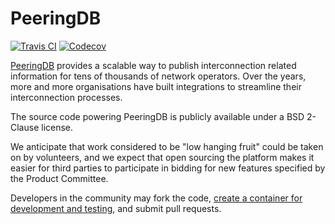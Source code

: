 
# PeeringDB

[![Travis CI](https://img.shields.io/travis/peeringdb/peeringdb.svg?maxAge=3600)](https://travis-ci.org/peeringdb/peeringdb)
[![Codecov](https://img.shields.io/codecov/c/github/peeringdb/peeringdb/master.svg?maxAge=3600)](https://codecov.io/github/peeringdb/peeringdb)


[PeeringDB](https://peeringdb.com/) provides a scalable way to publish
interconnection related information for tens of thousands of network
operators. Over the years, more and more organisations have built
integrations to streamline their interconnection processes.

The source code powering PeeringDB is publicly available under a BSD 2-Clause
license.

We anticipate that work considered to be "low hanging fruit" could be
taken on by volunteers, and we expect that open sourcing the platform
makes it easier for third parties to participate in bidding for new
features specified by the Product Committee.

Developers in the community may fork the code, [create a container for development and testing](https://docs.peeringdb.com/howto/run_development_container/), and submit pull requests.
